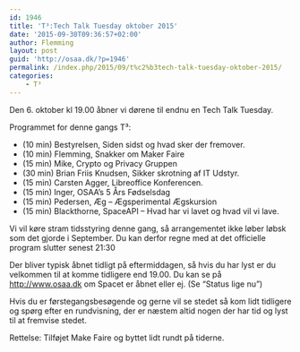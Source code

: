 ```yaml
---
id: 1946
title: 'T³:Tech Talk Tuesday oktober 2015'
date: '2015-09-30T09:36:57+02:00'
author: Flemming
layout: post
guid: 'http://osaa.dk/?p=1946'
permalink: /index.php/2015/09/t%c2%b3tech-talk-tuesday-oktober-2015/
categories:
    - T³
---
```


Den 6. oktober kl 19.00 åbner vi dørene til endnu en Tech Talk Tuesday.

Programmet for denne gangs T³:

- (10 min) Bestyrelsen, Siden sidst og hvad sker der fremover.
- (10 min) Flemming, Snakker om Maker Faire
- (15 min) Mike, Crypto og Privacy Gruppen
- (30 min) Brian Friis Knudsen, Sikker skrotning af IT Udstyr.
- (15 min) Carsten Agger, Libreoffice Konferencen.
- (15 min) Inger, OSAA’s 5 Års Fødselsdag
- (15 min) Pedersen, Æg – Ægsperimental Ægskursion
- (15 min) Blackthorne, SpaceAPI – Hvad har vi lavet og hvad vil vi lave.

Vi vil køre stram tidsstyring denne gang, så arrangementet ikke løber løbsk som det gjorde i September. Du kan derfor regne med at det officielle program slutter senest 21:30

Der bliver typisk åbnet tidligt på eftermiddagen, så hvis du har lyst er du velkommen til at komme tidligere end 19.00. Du kan se på http://www.osaa.dk om Spacet er åbnet eller ej. (Se “Status lige nu”)

Hvis du er førstegangsbesøgende og gerne vil se stedet så kom lidt tidligere og spørg efter en rundvisning, der er næstem altid nogen der har tid og lyst til at fremvise stedet.

Rettelse: Tilføjet Make Faire og byttet lidt rundt på tiderne.